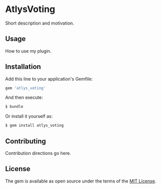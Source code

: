 # AtlysVoting
Short description and motivation.

## Usage
How to use my plugin.

## Installation
Add this line to your application's Gemfile:

```ruby
gem 'atlys_voting'
```

And then execute:
```bash
$ bundle
```

Or install it yourself as:
```bash
$ gem install atlys_voting
```

## Contributing
Contribution directions go here.

## License
The gem is available as open source under the terms of the [MIT License](http://opensource.org/licenses/MIT).
